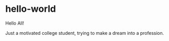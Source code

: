 # hello-world

Hello All!

Just a motivated college student, trying to make a dream into a profession.
